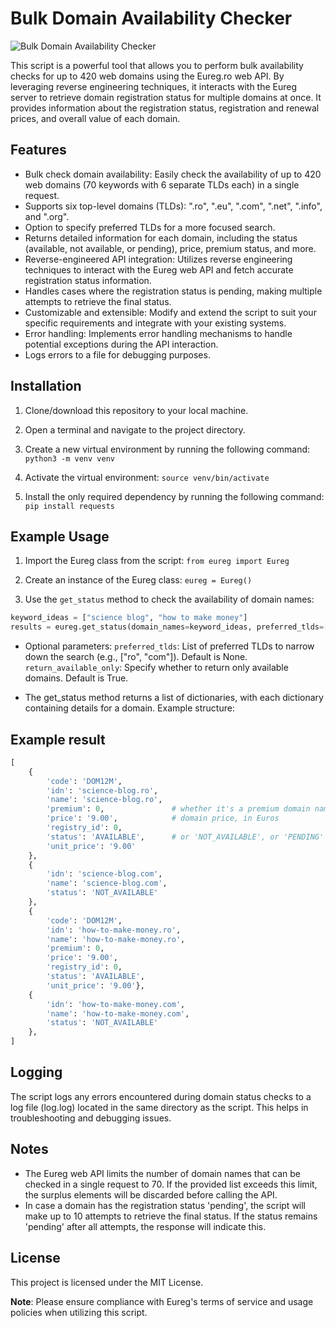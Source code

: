 # Bulk Domain Availability Checker

![Bulk Domain Availability Checker](https://i.imgur.com/NP4FxGT.png)

This script is a powerful tool that allows you to perform bulk availability checks for up to 420 web domains using the Eureg.ro web API.
By leveraging reverse engineering techniques, it interacts with the Eureg server to retrieve domain registration status for multiple domains at once.
It provides information about the registration status, registration and renewal prices, and overall value of each domain.

## Features

- Bulk check domain availability: Easily check the availability of up to 420 web domains (70 keywords with 6 separate TLDs each) in a single request.
- Supports six top-level domains (TLDs): ".ro", ".eu", ".com", ".net", ".info", and ".org".
- Option to specify preferred TLDs for a more focused search.
- Returns detailed information for each domain, including the status (available, not available, or pending), price, premium status, and more.
- Reverse-engineered API integration: Utilizes reverse engineering techniques to interact with the Eureg web API and fetch accurate registration status information.
- Handles cases where the registration status is pending, making multiple attempts to retrieve the final status.
- Customizable and extensible: Modify and extend the script to suit your specific requirements and integrate with your existing systems.
- Error handling: Implements error handling mechanisms to handle potential exceptions during the API interaction.
- Logs errors to a file for debugging purposes.

## Installation

1. Clone/download this repository to your local machine.
2. Open a terminal and navigate to the project directory.
3. Create a new virtual environment by running the following command:
```python3 -m venv venv```

4. Activate the virtual environment:
```source venv/bin/activate```

5. Install the only required dependency by running the following command:
```pip install requests```

## Example Usage

1. Import the Eureg class from the script:
```from eureg import Eureg```

2. Create an instance of the Eureg class:
```eureg = Eureg()```

3. Use the ```get_status``` method to check the availability of domain names:

```python
keyword_ideas = ["science blog", "how to make money"]
results = eureg.get_status(domain_names=keyword_ideas, preferred_tlds=["ro", "com"], return_available_only=False
```

- Optional parameters:
```preferred_tlds```: List of preferred TLDs to narrow down the search (e.g., ["ro", "com"]). Default is None.
```return_available_only```: Specify whether to return only available domains. Default is True.

- The get_status method returns a list of dictionaries, with each dictionary containing details for a domain. Example structure:

## Example result

```python
[
    {
        'code': 'DOM12M',
        'idn': 'science-blog.ro',
        'name': 'science-blog.ro',
        'premium': 0,               # whether it's a premium domain name or not
        'price': '9.00',            # domain price, in Euros
        'registry_id': 0,
        'status': 'AVAILABLE',      # or 'NOT_AVAILABLE', or 'PENDING'
        'unit_price': '9.00'
    },
    {
        'idn': 'science-blog.com',
        'name': 'science-blog.com',
        'status': 'NOT_AVAILABLE'
    },
    {
        'code': 'DOM12M',
        'idn': 'how-to-make-money.ro',
        'name': 'how-to-make-money.ro',
        'premium': 0,
        'price': '9.00',
        'registry_id': 0,
        'status': 'AVAILABLE',
        'unit_price': '9.00'},
    {
        'idn': 'how-to-make-money.com',
        'name': 'how-to-make-money.com',
        'status': 'NOT_AVAILABLE'
    },
]
```

## Logging

The script logs any errors encountered during domain status checks to a log file (log.log) located in the same directory as the script. This helps in troubleshooting and debugging issues.

## Notes

- The Eureg web API limits the number of domain names that can be checked in a single request to 70. If the provided list exceeds this limit, the surplus elements will be discarded before calling the API.
- In case a domain has the registration status 'pending', the script will make up to 10 attempts to retrieve the final status. If the status remains 'pending' after all attempts, the response will indicate this.

## License

This project is licensed under the MIT License.

**Note**: Please ensure compliance with Eureg's terms of service and usage policies when utilizing this script.
